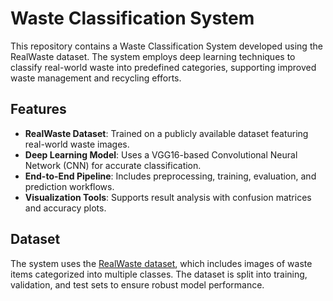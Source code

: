 # Waste Classification System

This repository contains a Waste Classification System developed using the RealWaste dataset. The system employs deep learning techniques to classify real-world waste into predefined categories, supporting improved waste management and recycling efforts.

## Features
- **RealWaste Dataset**: Trained on a publicly available dataset featuring real-world waste images.
- **Deep Learning Model**: Uses a VGG16-based Convolutional Neural Network (CNN) for accurate classification.
- **End-to-End Pipeline**: Includes preprocessing, training, evaluation, and prediction workflows.
- **Visualization Tools**: Supports result analysis with confusion matrices and accuracy plots.

## Dataset
The system uses the [RealWaste dataset](https://archive.ics.uci.edu/dataset/908/realwaste), which includes images of waste items categorized into multiple classes. The dataset is split into training, validation, and test sets to ensure robust model performance.


